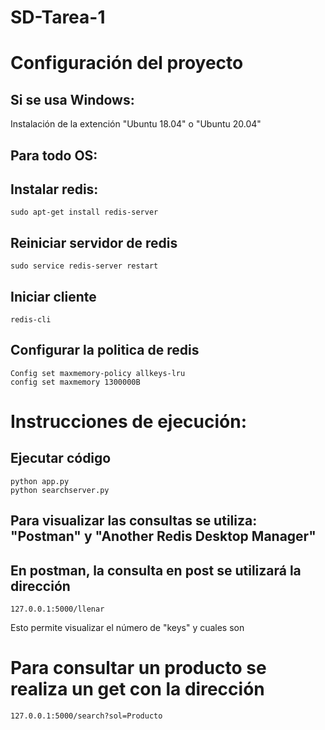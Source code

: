 # SD-Tarea-1
# Configuración del proyecto

## Si se usa Windows:
Instalación de la extención "Ubuntu 18.04" o "Ubuntu 20.04"

## Para todo OS:

## Instalar redis:
```
sudo apt-get install redis-server
```

## Reiniciar servidor de redis
```
sudo service redis-server restart
```
## Iniciar cliente
```
redis-cli
```

## Configurar la politica de redis
```
Config set maxmemory-policy allkeys-lru
config set maxmemory 1300000B
```

# Instrucciones de ejecución:

## Ejecutar código
```
python app.py
python searchserver.py
```
## Para visualizar las consultas se utiliza: "Postman" y "Another Redis Desktop Manager"
## En postman, la consulta en post se utilizará la dirección
```
127.0.0.1:5000/llenar
```
Esto permite visualizar el número de "keys" y cuales son

# Para consultar un producto se realiza un get  con la dirección 
```
127.0.0.1:5000/search?sol=Producto
```
